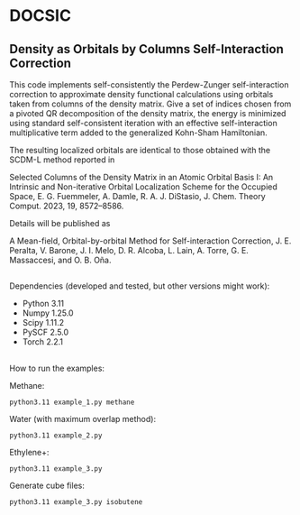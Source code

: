 # DOCSIC
## Density as Orbitals by Columns Self-Interaction Correction 

This code implements self-consistently the Perdew-Zunger self-interaction correction to approximate density functional calculations using orbitals taken from columns of the density matrix. Give a set of indices chosen from a pivoted QR decomposition of the density matrix, the energy is minimized using standard self-consistent iteration with an effective self-interaction multiplicative term added to the generalized Kohn-Sham Hamiltonian. 

The resulting localized orbitals are identical to those obtained with the SCDM-L method reported in 

Selected Columns of the Density Matrix in an Atomic Orbital Basis I: An Intrinsic and Non-iterative Orbital Localization
Scheme for the Occupied Space, E. G. Fuemmeler, A. Damle,  R. A. J. DiStasio,  J. Chem. Theory Comput. 2023, 19, 8572–8586.

Details will be published as

A Mean-field, Orbital-by-orbital Method for Self-interaction Correction, 
J. E. Peralta, V. Barone, J. I. Melo, D. R. Alcoba, L.
Lain, A. Torre, G. E. Massaccesi, and O. B. Oña.

##

Dependencies (developed and tested, but other versions might work):

- Python 3.11
- Numpy 1.25.0
- Scipy 1.11.2
- PySCF 2.5.0
- Torch 2.2.1


##

How to run the examples:

Methane:
```
python3.11 example_1.py methane
```
Water (with maximum overlap method):
```
python3.11 example_2.py
```
Ethylene+:
```
python3.11 example_3.py
```
Generate cube files:
```
python3.11 example_3.py isobutene
```


 
  
